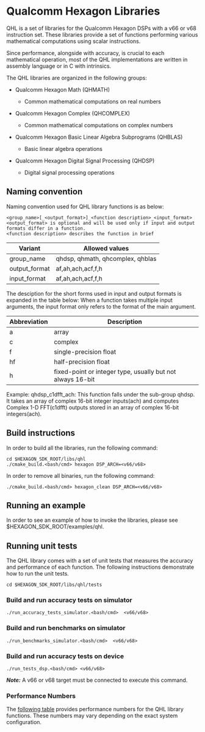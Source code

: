 # Qualcomm Hexagon Libraries

QHL is a set of libraries for the Qualcomm Hexagon DSPs with a v66 or v68 instruction set.  These libraries provide a set of functions performing various mathematical computations using scalar instructions.

Since performance, alongside with accuracy, is crucial to each mathematical operation, most of the QHL implementations are written in assembly language or in C with intrinsics.

The QHL libraries are organized in the following groups:

* Qualcomm Hexagon Math (QHMATH)
    * Common mathematical computations on real numbers

* Qualcomm Hexagon Complex (QHCOMPLEX)
    * Common mathematical computations on complex numbers

* Qualcomm Hexagon Basic Linear Algebra Subprograms (QHBLAS)
    * Basic linear algebra operations

* Qualcomm Hexagon Digital Signal Processing (QHDSP)
    * Digital signal processing operations

## Naming convention

Naming convention used for QHL library functions is as below:

    <group_name>[_<output_format>]_<function description>_<input_format>
    <output_format> is optional and will be used only if input and output formats differ in a function.
    <function description> describes the function in brief

|Variant| Allowed values |
|--|--|
|group_name|qhdsp, qhmath, qhcomplex, qhblas|
|output_format|af,ah,ach,acf,f,h|
|input_format|af,ah,ach,acf,f,h|

The desciption for the short forms used in input and output formats is expanded in the table below:
When a function takes multiple input arguments, the input format only refers to the format of the main argument.

|Abbreviation| Description |
|--|--|
|a|array|
|c|complex|
|f|single-precision float|
|hf|half-precision float|
|h|fixed-point or integer type, usually but not always 16-bit|

Example: qhdsp_c1dfft_ach: This function falls under the sub-group qhdsp. It takes an array of complex 16-bit integer inputs(ach) and computes Complex 1-D FFT(c1dfft) outputs stored in an array of complex 16-bit integers(ach).


## Build instructions

In order to build all the libraries, run the following command:

    cd $HEXAGON_SDK_ROOT/libs/qhl
    ./cmake_build.<bash/cmd> hexagon DSP_ARCH=<v66/v68>

In order to remove all binaries, run the following command:

    ./cmake_build.<bash/cmd> hexagon_clean DSP_ARCH=<v66/v68>

## Running an example

In order to see an example of how to invoke the libraries, please see $HEXAGON_SDK_ROOT/examples/qhl.

## Running unit tests

The QHL library comes with a set of unit tests that measures the accuracy and performance of each function.  The following instructions demonstrate how to run the unit tests.

    cd $HEXAGON_SDK_ROOT/libs/qhl/tests

### Build and run accuracy tests on simulator

    ./run_accuracy_tests_simulator.<bash/cmd>  <v66/v68>

### Build and run benchmarks on simulator

    ./run_benchmarks_simulator.<bash/cmd>  <v66/v68>

### Build and run accuracy tests on device

    ./run_tests_dsp.<bash/cmd> <v66/v68>

***Note:*** A v66 or v68 target must be connected to execute this command.

### Performance Numbers

The [following table](./performance/QHL_Stats.xlsx) provides performance numbers for the QHL library functions.  These numbers may vary depending on the exact system configuration.